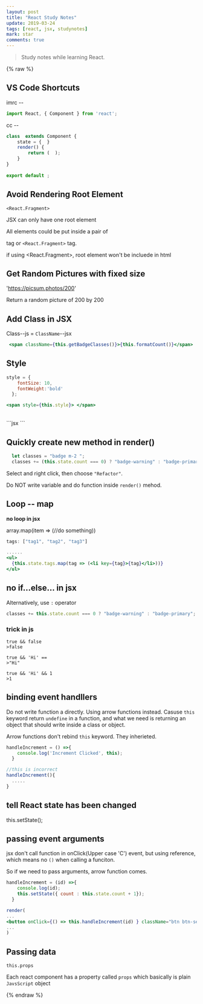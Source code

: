 ```yaml
---
layout: post
title: "React Study Notes" 
update: 2019-03-24
tags: [react, jsx, studynotes]
mark: star
comments: true
---
```


>Study notes while learning React.

{% raw %}
## VS Code Shortcuts

imrc --  
```jsx
import React, { Component } from 'react'; 
```
cc --
```jsx
class  extends Component {
    state = {  }
    render() { 
        return (  );
    }
}
 
export default ;
```

## Avoid Rendering Root Element

`<React.Fragment>`

JSX can only have one root element

All elements could be put inside a pair of <div> tag or `<React.Fragment>` tag.

if using <React.Fragment>, root element won't be incluede in html

## Get Random Pictures with fixed size

'https://picsum.photos/200'

Return a random picture of 200 by 200

## Add Class in JSX

Class--js = `ClassName`--jsx

```jsx
 <span className={this.getBadgeClasses()}>{this.formatCount()}</span>
```

## Style

```jsx
style = {
    fontSize: 10,
    fontWeight:'bold'
  };

<span style={this.style}> </span>
```
<br>
```jsx
<span style={{fontSize: 10, fontWeight:'bold'}}></span>
```

## Quickly create new method in render()
```jsx
  let classes = "badge m-2 ";
  classes += (this.state.count === 0) ? "badge-warning" : "badge-primary";
```
Select and right click, then choose `"Refactor"`. 

Do NOT write variable and do function inside `render()` mehod.

## Loop -- map

**no loop in jsx**

array.map(item => (//do something))
```jsx
tags: ["tag1", "tag2", "tag3"]

......
<ul>
  {this.state.tags.map(tag => (<li key={tag}>{tag}</li>))}
</ul>
```
## no if...else... in jsx

Alternatively, use `:`  operator

```jsx
classes += this.state.count === 0 ? "badge-warning" : "badge-primary";
```

### trick in js

    true && false 
    >false

    true && 'Hi' ==
    >"Hi"

    true && 'Hi' && 1
    >1

## binding event handllers

Do not write function a directly. Using arrow functions instead. Casuse `this` keyword return `undefine` in a function, and what we need is returning an object that should write inside a class or object.

Arrow functions don't rebind `this` keyword. They inherieted.

```jsx
handleIncrement = () =>{
    console.log('Increment Clicked', this);
  }

//this is incorrect
handleIncrement(){
  .....
}
```

## tell React state has been changed

this.setState();

## passing event arguments

jsx don't call function in onClick(Upper case 'C') event, but using reference, which means no `()` when calling a funciton.

So if we need to pass arguments, arrow function comes.

```jsx
handleIncrement = (id) =>{
    console.log(id);
    this.setState({ count : this.state.count + 1});
  }

render(
...
<button onClick={() => this.handleIncrement(id) } className="btn btn-secondary btn-sm">Increament</button>
...
)
```

## Passing data

`this.props`

Each react component has a property called `props` which basically is plain `JavsScript` object

{% endraw %}